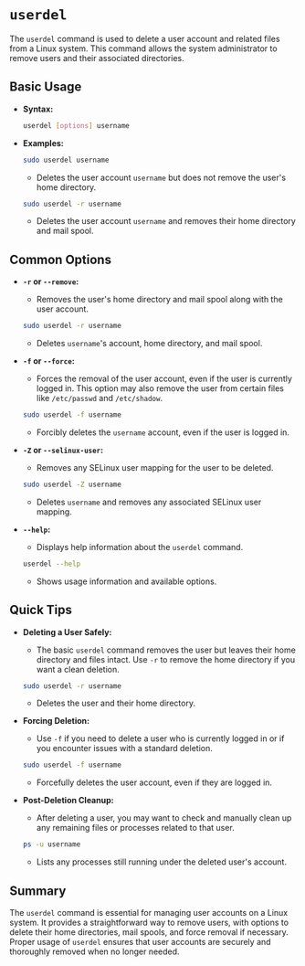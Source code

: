 # `userdel`

The `userdel` command is used to delete a user account and related files from a Linux system. This command allows the system administrator to remove users and their associated directories.

## Basic Usage

- **Syntax:**

  ```sh
  userdel [options] username
  ```

- **Examples:**

  ```sh
  sudo userdel username
  ```

  - Deletes the user account `username` but does not remove the user's home directory.

  ```sh
  sudo userdel -r username
  ```

  - Deletes the user account `username` and removes their home directory and mail spool.

## Common Options

- **`-r` or `--remove`:**
  - Removes the user's home directory and mail spool along with the user account.

  ```sh
  sudo userdel -r username
  ```

  - Deletes `username`'s account, home directory, and mail spool.

- **`-f` or `--force`:**
  - Forces the removal of the user account, even if the user is currently logged in. This option may also remove the user from certain files like `/etc/passwd` and `/etc/shadow`.

  ```sh
  sudo userdel -f username
  ```

  - Forcibly deletes the `username` account, even if the user is logged in.

- **`-Z` or `--selinux-user`:**
  - Removes any SELinux user mapping for the user to be deleted.

  ```sh
  sudo userdel -Z username
  ```

  - Deletes `username` and removes any associated SELinux user mapping.

- **`--help`:**
  - Displays help information about the `userdel` command.

  ```sh
  userdel --help
  ```

  - Shows usage information and available options.

## Quick Tips

- **Deleting a User Safely:**
  - The basic `userdel` command removes the user but leaves their home directory and files intact. Use `-r` to remove the home directory if you want a clean deletion.

  ```sh
  sudo userdel -r username
  ```

  - Deletes the user and their home directory.

- **Forcing Deletion:**
  - Use `-f` if you need to delete a user who is currently logged in or if you encounter issues with a standard deletion.

  ```sh
  sudo userdel -f username
  ```

  - Forcefully deletes the user account, even if they are logged in.

- **Post-Deletion Cleanup:**
  - After deleting a user, you may want to check and manually clean up any remaining files or processes related to that user.

  ```sh
  ps -u username
  ```

  - Lists any processes still running under the deleted user's account.

## Summary

The `userdel` command is essential for managing user accounts on a Linux system. It provides a straightforward way to remove users, with options to delete their home directories, mail spools, and force removal if necessary. Proper usage of `userdel` ensures that user accounts are securely and thoroughly removed when no longer needed.
